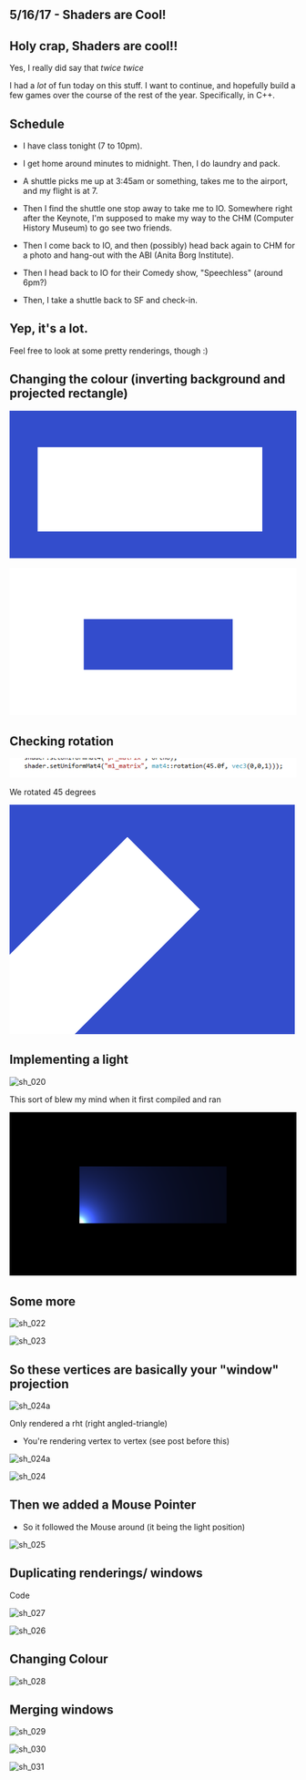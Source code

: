 ## 5/16/17 - Shaders are Cool!


## Holy crap, Shaders are cool!!

Yes, I really did say that *twice* *twice*

I had a *lot* of fun today on this stuff. 
I want to continue, and hopefully build a few games over the course of the rest of the year.
Specifically, in C++.

## Schedule

- I have class tonight (7 to 10pm).

- I get home around minutes to midnight.
  Then, I do laundry and pack.
  
- A shuttle picks me up at 3:45am or something,
  takes me to the airport, and my flight is at 7.
  
- Then I find the shuttle one stop away to take me to IO.
  Somewhere right after the Keynote, I'm supposed to make 
  my way to the CHM (Computer History Museum) to go see
  two friends. 
  
- Then I come back to IO, and then (possibly) head back again
  to CHM for a photo and hang-out with the ABI (Anita Borg Institute).
  
- Then I head back to IO for their Comedy show, "Speechless" (around 6pm?)

- Then, I take a shuttle back to SF and check-in. 

## Yep, it's a lot.

Feel free to look at some pretty renderings, though :)

## Changing the colour (inverting background and projected rectangle)


![sh_015](/images/sh_015.png)

![sh_017](/images/sh_017.png)

## Checking rotation 

![sh_016a](/images/sh_016a.png)

We rotated 45 degrees 

![sh_016](/images/sh_016.png)

## Implementing a light 

![sh_020](/images/sh_020/png)

This sort of blew my mind when it first compiled and ran

![sh_021](/images/sh_021.png)

## Some more 

![sh_022](/images/sh_022/png)

![sh_023](/images/sh_023/png)

## So these vertices are basically your "window" projection

![sh_024a](/images/sh_024a/png)

Only rendered  a rht (right angled-triangle)

- You're rendering vertex to vertex (see post before this)

![sh_024a](/images/sh_024a/png)

![sh_024](/images/sh_024/png)

## Then we added a Mouse Pointer

- So it followed the Mouse around (it being the light position)

![sh_025](/images/sh_025/png)

## Duplicating renderings/ windows

Code 

![sh_027](/images/sh_027/png)

![sh_026](/images/sh_026/png)


## Changing Colour 

![sh_028](/images/sh_028/png)

## Merging windows 

![sh_029](/images/sh_029/png)

![sh_030](/images/sh_030/png)

![sh_031](/images/sh_031/png)


